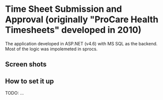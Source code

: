 # Time Sheet Submission and Approval (originally "ProCare Health Timesheets" developed in 2010)

The application developed in ASP.NET (v4.6) with MS SQL as the backend. Most of the logic was impolemeted in sprocs.

## Screen shots

### 


## How to set it up

TODO: ...

